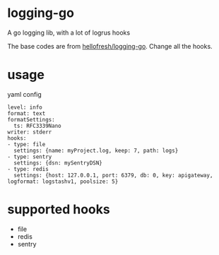 # logging-go

A go logging lib, with a lot of logrus hooks


The base codes are from [hellofresh/logging-go](https://github.com/hellofresh/logging-go). Change all the hooks.



# usage

yaml config

```
level: info
format: text
formatSettings:
  ts: RFC3339Nano
writer: stderr
hooks:
- type: file
  settings: {name: myProject.log, keep: 7, path: logs}
- type: sentry
  settings: {dsn: mySentryDSN}
- type: redis
  settings: {host: 127.0.0.1, port: 6379, db: 0, key: apigateway, logformat: logstashv1, poolsize: 5}
```


# supported hooks

- file
- redis
- sentry



